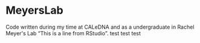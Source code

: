 # MeyersLab
Code written during my time at CALeDNA and as a undergraduate in Rachel Meyer's Lab
“This is a line from RStudio”.
test test test